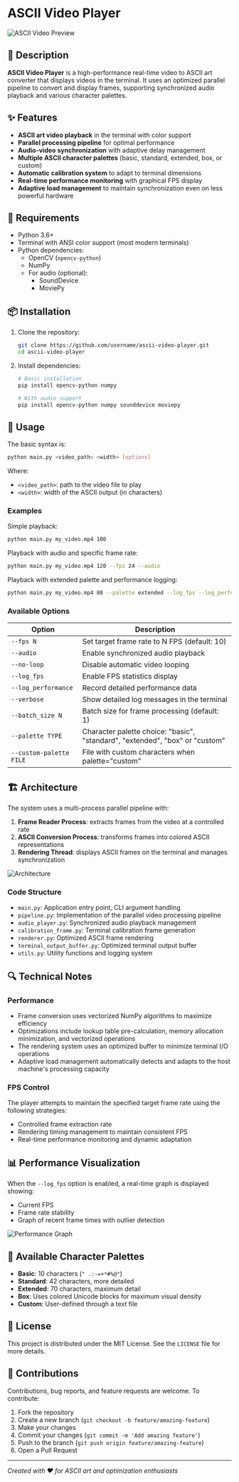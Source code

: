 # ASCII Video Player

![ASCII Video Preview](https://github.com/Cioscos/Pixellator/blob/performance/doc/intro.png)

## 📝 Description

**ASCII Video Player** is a high-performance real-time video to ASCII art converter that displays videos in the terminal. It uses an optimized parallel pipeline to convert and display frames, supporting synchronized audio playback and various character palettes.

## ✨ Features

- **ASCII art video playback** in the terminal with color support
- **Parallel processing pipeline** for optimal performance
- **Audio-video synchronization** with adaptive delay management
- **Multiple ASCII character palettes** (basic, standard, extended, box, or custom)
- **Automatic calibration system** to adapt to terminal dimensions
- **Real-time performance monitoring** with graphical FPS display
- **Adaptive load management** to maintain synchronization even on less powerful hardware

## 🔧 Requirements

- Python 3.6+
- Terminal with ANSI color support (most modern terminals)
- Python dependencies:
  - OpenCV (`opencv-python`)
  - NumPy
  - For audio (optional):
    - SoundDevice
    - MoviePy

## 📦 Installation

1. Clone the repository:
   ```bash
   git clone https://github.com/username/ascii-video-player.git
   cd ascii-video-player
   ```

2. Install dependencies:
   ```bash
   # Basic installation
   pip install opencv-python numpy

   # With audio support
   pip install opencv-python numpy sounddevice moviepy
   ```

## 🚀 Usage

The basic syntax is:

```bash
python main.py <video_path> <width> [options]
```

Where:
- `<video_path>`: path to the video file to play
- `<width>`: width of the ASCII output (in characters)

### Examples

Simple playback:
```bash
python main.py my_video.mp4 100
```

Playback with audio and specific frame rate:
```bash
python main.py my_video.mp4 120 --fps 24 --audio
```

Playback with extended palette and performance logging:
```bash
python main.py my_video.mp4 80 --palette extended --log_fps --log_performance
```

### Available Options

| Option | Description |
|---------|-------------|
| `--fps N` | Set target frame rate to N FPS (default: 10) |
| `--audio` | Enable synchronized audio playback |
| `--no-loop` | Disable automatic video looping |
| `--log_fps` | Enable FPS statistics display |
| `--log_performance` | Record detailed performance data |
| `--verbose` | Show detailed log messages in the terminal |
| `--batch_size N` | Batch size for frame processing (default: 1) |
| `--palette TYPE` | Character palette choice: "basic", "standard", "extended", "box" or "custom" |
| `--custom-palette FILE` | File with custom characters when palette="custom" |

## 🏗️ Architecture

The system uses a multi-process parallel pipeline with:

1. **Frame Reader Process**: extracts frames from the video at a controlled rate
2. **ASCII Conversion Process**: transforms frames into colored ASCII representations
3. **Rendering Thread**: displays ASCII frames on the terminal and manages synchronization

![Architecture](https://via.placeholder.com/800x300?text=Pipeline+Architecture)

### Code Structure

- `main.py`: Application entry point, CLI argument handling
- `pipeline.py`: Implementation of the parallel video processing pipeline
- `audio_player.py`: Synchronized audio playback management
- `calibration_frame.py`: Terminal calibration frame generation
- `renderer.py`: Optimized ASCII frame rendering
- `terminal_output_buffer.py`: Optimized terminal output buffer
- `utils.py`: Utility functions and logging system

## 🔍 Technical Notes

### Performance

- Frame conversion uses vectorized NumPy algorithms to maximize efficiency
- Optimizations include lookup table pre-calculation, memory allocation minimization, and vectorized operations
- The rendering system uses an optimized buffer to minimize terminal I/O operations
- Adaptive load management automatically detects and adapts to the host machine's processing capacity

### FPS Control

The player attempts to maintain the specified target frame rate using the following strategies:
- Controlled frame extraction rate
- Rendering timing management to maintain consistent FPS
- Real-time performance monitoring and dynamic adaptation

## 📊 Performance Visualization

When the `--log_fps` option is enabled, a real-time graph is displayed showing:
- Current FPS
- Frame rate stability
- Graph of recent frame times with outlier detection

![Performance Graph](https://github.com/Cioscos/Pixellator/blob/performance/doc/stats.png)

## 🎨 Available Character Palettes

- **Basic**: 10 characters (`" .:-=+*#%@"`)
- **Standard**: 42 characters, more detailed
- **Extended**: 70 characters, maximum detail
- **Box**: Uses colored Unicode blocks for maximum visual density
- **Custom**: User-defined through a text file

## 📄 License

This project is distributed under the MIT License. See the `LICENSE` file for more details.

## 👥 Contributions

Contributions, bug reports, and feature requests are welcome.
To contribute:

1. Fork the repository
2. Create a new branch (`git checkout -b feature/amazing-feature`)
3. Make your changes
4. Commit your changes (`git commit -m 'Add amazing feature'`)
5. Push to the branch (`git push origin feature/amazing-feature`)
6. Open a Pull Request

---

*Created with ❤️ for ASCII art and optimization enthusiasts*